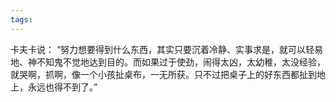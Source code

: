 ```yaml
---
tags:
---
```

卡夫卡说：
“努力想要得到什么东西，其实只要沉着冷静、实事求是，就可以轻易地、神不知鬼不觉地达到目的。而如果过于使劲，闹得太凶，太幼稚，太没经验，就哭啊，抓啊，像一个小孩扯桌布，一无所获。只不过把桌子上的好东西都扯到地上，永远也得不到了。”


